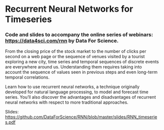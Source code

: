 # Recurrent Neural Networks for Timeseries

### Code and slides to accompany the online series of webinars: https://data4sci.com/rnn by Data For Science.

From the closing price of the stock market to the number of clicks per second on a web page or the sequence of venues visited by a tourist exploring a new city, time series and temporal sequences of discrete events are everywhere around us. Understanding them requires taking into account the sequence of values seen in previous steps and even long-term temporal correlations. 

Learn how to use recurrent neural networks, a technique originally developed for natural language processing, to model and forecast time series. You’ll also discover the advantages and disadvantages of recurrent neural networks with respect to more traditional approaches. 

Slides: https://github.com/DataForScience/RNN/blob/master/slides/RNN_timeseries.pdf